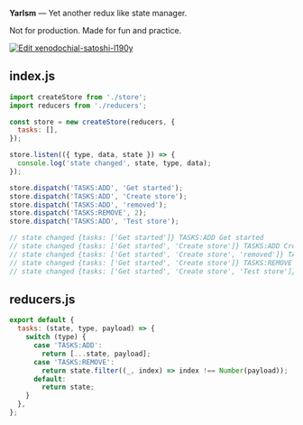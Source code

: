 **Yarlsm** — Yet another redux like state manager.

Not for production. Made for fun and practice.

[![Edit xenodochial-satoshi-l190y](https://codesandbox.io/static/img/play-codesandbox.svg)](https://codesandbox.io/s/xenodochial-satoshi-l190y?fontsize=14)

## index.js

```js
import createStore from './store';
import reducers from './reducers';

const store = new createStore(reducers, {
  tasks: [],
});

store.listen(({ type, data, state }) => {
  console.log('state changed', state, type, data);
});

store.dispatch('TASKS:ADD', 'Get started');
store.dispatch('TASKS:ADD', 'Create store');
store.dispatch('TASKS:ADD', 'removed');
store.dispatch('TASKS:REMOVE', 2);
store.dispatch('TASKS:ADD', 'Test store');

// state changed {tasks: ['Get started']} TASKS:ADD Get started
// state changed {tasks: ['Get started', 'Create store']} TASKS:ADD Create store
// state changed {tasks: ['Get started', 'Create store', 'removed']} TASKS:ADD removed
// state changed {tasks: ['Get started', 'Create store']} TASKS:REMOVE 2
// state changed {tasks: ['Get started', 'Create store', 'Test store']} TASKS:ADD Test store
```

## reducers.js

```js
export default {
  tasks: (state, type, payload) => {
    switch (type) {
      case 'TASKS:ADD':
        return [...state, payload];
      case 'TASKS:REMOVE':
        return state.filter((_, index) => index !== Number(payload));
      default:
        return state;
    }
  },
};
```
